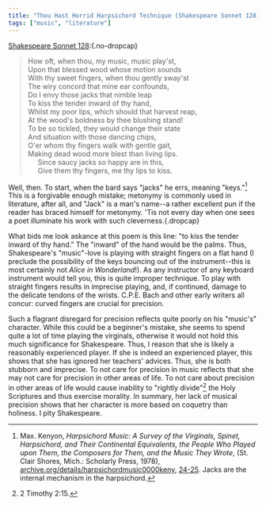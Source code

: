 ```yaml
---
title: "Thou Hast Horrid Harpsichord Technique (Shakespeare Sonnet 128)"
tags: ["music", "literature"]
---
```

[Shakespeare Sonnet 128](http://www.shakespeare-online.com/sonnets/128.html):{.no-dropcap}

> How oft, when thou, my music, music play'st,\
> Upon that blessed wood whose motion sounds\
> With thy sweet fingers, when thou gently sway'st\
> The wiry concord that mine ear confounds,\
> Do I envy those jacks that nimble leap\
> To kiss the tender inward of thy hand,\
> Whilst my poor lips, which should that harvest reap,\
> At the wood's boldness by thee blushing stand!\
> To be so tickled, they would change their state\
> And situation with those dancing chips,\
> O'er whom thy fingers walk with gentle gait,\
> Making dead wood more blest than living lips.\
>      Since saucy jacks so happy are in this,\
>      Give them thy fingers, me thy lips to kiss. 

Well, then. To start, when the bard says "jacks" he errs, meaning "keys."[^1] This is a forgivable enough mistake; metonymy is commonly used in literature, after all, and "Jack" is a man's name--a rather excellent pun if the reader has braced himself for metonymy. 'Tis not every day when one sees a poet illuminate his work with such cleverness.{.dropcap}

What bids me look askance at this poem is this line: "to kiss the tender inward of thy hand." The "inward" of the hand would be the palms. Thus, Shakespeare's "music"-love is playing with straight fingers on a flat hand (I preclude the possibility of the keys bouncing out of the instrument--this is most certainly not _Alice in Wonderland_!). As any instructor of any keyboard instrument would tell you, this is quite improper technique. To play with straight fingers results in imprecise playing, and, if continued, damage to the delicate tendons of the wrists. C.P.E. Bach and other early writers all concur: curved fingers are crucial for precision.

Such a flagrant disregard for precision reflects quite poorly on his "music's" character. While this could be a beginner's mistake, she seems to spend quite a lot of time playing the virginals, otherwise it would not hold this much significance for Shakespeare. Thus, I reason that she is likely a reasonably experienced player. If she is indeed an experienced player, this shows that she has ignored her teachers' advices. Thus, she is both stubborn and imprecise. To not care for precision in music reflects that she may not care for precision in other areas of life. To not care about precision in other areas of life would cause inability to "rightly divide"[^2] the Holy Scriptures and thus exercise morality. In summary, her lack of musical precision shows that her character is more based on coquetry than holiness. I pity Shakespeare.

[^1]: Max. Kenyon, _Harpsichord Music: A Survey of the Virginals, Spinet, Harpsichord, and Their Continental Equivalents, the People Who Played upon Them, the Composers for Them, and the Music They Wrote_, (St. Clair Shores, Mich.: Scholarly Press, 1978), [archive.org/details/harpsichordmusic0000keny](https://archive.org/details/harpsichordmusic0000keny), [24-25](https://archive.org/details/harpsichordmusic0000keny/page/24/mode/2up). Jacks are the internal mechanism in the harpsichord.

[^2]: 2 Timothy 2:15.